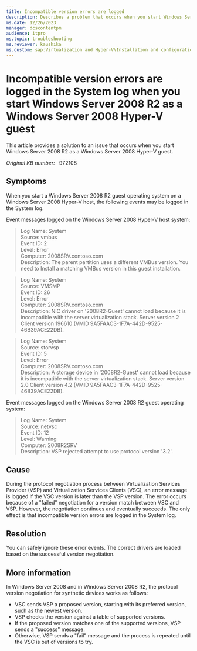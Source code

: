 ```yaml
---
title: Incompatible version errors are logged
description: Describes a problem that occurs when you start Windows Server 2008 R2 as a Windows Server 2008 Hyper-V guest.
ms.date: 12/26/2023
manager: dcscontentpm
audience: itpro
ms.topic: troubleshooting
ms.reviewer: kaushika
ms.custom: sap:Virtualization and Hyper-V\Installation and configuration of Hyper-V, csstroubleshoot
---
```

# Incompatible version errors are logged in the System log when you start Windows Server 2008 R2 as a Windows Server 2008 Hyper-V guest

This article provides a solution to an issue that occurs when you start Windows Server 2008 R2 as a Windows Server 2008 Hyper-V guest.

_Original KB number:_ &nbsp; 972108

## Symptoms

When you start a Windows Server 2008 R2 guest operating system on a Windows Server 2008 Hyper-V host, the following events may be logged in the System log.

Event messages logged on the Windows Server 2008 Hyper-V host system:

> Log Name: System  
Source: vmbus  
Event ID: 2  
Level: Error  
Computer: 2008SRV.contoso.com  
Description: The parent partition uses a different VMBus version. You need to Install a matching VMBus version in this guest installation.

> Log Name: System  
Source: VMSMP  
Event ID: 26  
Level: Error  
Computer: 2008SRV.contoso.com  
Description: NIC driver on '2008R2-Guest' cannot load because it is incompatible with the server virtualization stack. Server version 2 Client version 196610 (VMID 9A5FAAC3-1F7A-442D-9525-46B39ACE22DB).

> Log Name: System  
Source: storvsp  
Event ID: 5  
Level: Error  
Computer: 2008SRV.contoso.com  
Description: A storage device in '2008R2-Guest' cannot load because it is incompatible with the server virtualization stack. Server version 2.0 Client version 4.2 (VMID 9A5FAAC3-1F7A-442D-9525-46B39ACE22DB).

Event messages logged on the Windows Server 2008 R2 guest operating system:

> Log Name: System  
Source: netvsc  
Event ID: 12  
Level: Warning  
Computer: 2008R2SRV  
Description: VSP rejected attempt to use protocol version '3.2'.

## Cause

During the protocol negotiation process between Virtualization Services Provider (VSP) and Virtualization Services Clients (VSC), an error message is logged if the VSC version is later than the VSP version. The error occurs because of a "failed" negotiation for a version match between VSC and VSP. However, the negotiation continues and eventually succeeds. The only effect is that incompatible version errors are logged in the System log.

## Resolution

You can safely ignore these error events. The correct drivers are loaded based on the successful version negotiation.

## More information

In Windows Server 2008 and in Windows Server 2008 R2, the protocol version negotiation for synthetic devices works as follows:

- VSC sends VSP a proposed version, starting with its preferred version, such as the newest version.
- VSP checks the version against a table of supported versions.
- If the proposed version matches one of the supported versions, VSP sends a "success" message.
- Otherwise, VSP sends a "fail" message and the process is repeated until the VSC is out of versions to try.

